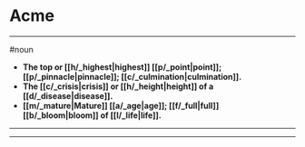 # Acme
---
#noun
- **The top or [[h/_highest|highest]] [[p/_point|point]]; [[p/_pinnacle|pinnacle]]; [[c/_culmination|culmination]].**
- **The [[c/_crisis|crisis]] or [[h/_height|height]] of a [[d/_disease|disease]].**
- **[[m/_mature|Mature]] [[a/_age|age]]; [[f/_full|full]] [[b/_bloom|bloom]] of [[l/_life|life]].**
---
---
